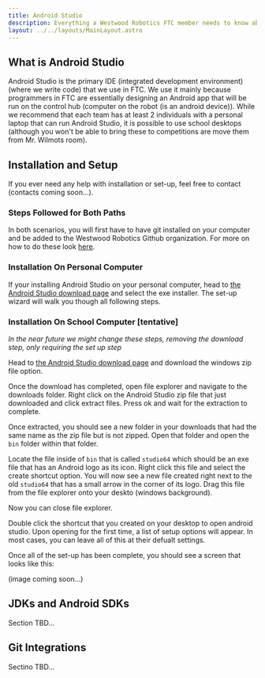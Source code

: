 ```yaml
---
title: Android Studio
description: Everything a Westwood Robotics FTC member needs to know about Android Studio.
layout: ../../layouts/MainLayout.astro
---
```


## What is Android Studio
Android Studio is the primary IDE (integrated development environment)(where we write code) that we use in FTC. We use it mainly because programmers in FTC are essentially designing an Android app that will be run on the control hub (computer on the robot (is an android device)). While we recommend that each team has at least 2 individuals with a personal laptop that can run Android Studio, it is possible to use school desktops (although you won't be able to bring these to competitions are move them from Mr. Wilmots room). 


## Installation and Setup
If you ever need any help with installation or set-up, feel free to contact (contacts coming soon...).

### Steps Followed for Both Paths
In both scenarios, you will first have to have git installed on your computer and be added to the Westwood Robotics Github organization. For more on how to do these look [here](./Github).

### Installation On Personal Computer
If your installing Android Studio on your personal computer, head to <a href="https://developer.android.com/studio#downloads" target="_blank">the Android Studio download page</a> and select the exe installer. The set-up wizard will walk you though all following steps. 

### Installation On School Computer [tentative]
*In the near future we might change these steps, removing the download step, only requiring the set up step*

Head to <a href="https://developer.android.com/studio#downloads" target="_blank">the Android Studio download page</a> and download the windows zip file option.

Once the download has completed, open file explorer and navigate to the downloads folder. Right click on the Android Studio zip file that just downloaded and click extract files. Press ok and wait for the extraction to complete. 

Once extracted, you should see a new folder in your downloads that had the same name as the zip file but is not zipped. Open that folder and open the ```bin``` folder within that folder. 

Locate the file inside of ```bin``` that is called ```studio64``` which should be an exe file that has an Android logo as its icon. Right click this file and select the create shortcut option. You will now see a new file created right next to the old ```studio64``` that has a small arrow in the corner of its logo. Drag this file from the file explorer onto your deskto (windows background). 

Now you can close file explorer.

Double click the shortcut that you created on your desktop to open android studio. Upon opening for the first time, a list of setup options will appear. In most cases, you can leave all of this at their defualt settings. 

Once all of the set-up has been complete, you should see a screen that looks like this:

(image coming soon...)

## JDKs and Android SDKs
Section TBD...

## Git Integrations
Sectino TBD...

